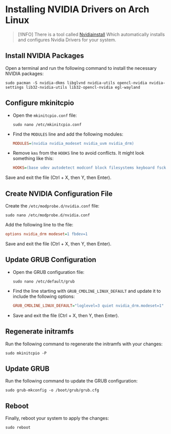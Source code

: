 # Installing NVIDIA Drivers on Arch Linux

> [!INFO]
> There is a tool called [Nvidiainstall](https://github.com/Justus0405/Nvidiainstall)
> Which automatically installs and configures Nvidia Drivers for your system.

## Install NVIDIA Packages

Open a terminal and run the following command to install the necessary NVIDIA packages:

```shell
sudo pacman -S nvidia-dkms libglvnd nvidia-utils opencl-nvidia nvidia-settings lib32-nvidia-utils lib32-opencl-nvidia egl-wayland
```

## Configure mkinitcpio

- Open the `mkinitcpio.conf` file:

  ```shell
  sudo nano /etc/mkinitcpio.conf
  ```

- Find the `MODULES` line and add the following modules:

  ```ini
  MODULES=(nvidia nvidia_modeset nvidia_uvm nvidia_drm)
  ```

- Remove `kms` from the `HOOKS` line to avoid conflicts. It might look something like this:

  ```ini
  HOOKS=(base udev autodetect modconf block filesystems keyboard fsck)
  ```

Save and exit the file (Ctrl + X, then Y, then Enter).

## Create NVIDIA Configuration File

Create the `/etc/modprobe.d/nvidia.conf` file:

```shell
sudo nano /etc/modprobe.d/nvidia.conf
```

Add the following line to the file:

```ini
options nvidia_drm modeset=1 fbdev=1
```

Save and exit the file (Ctrl + X, then Y, then Enter).

## Update GRUB Configuration

- Open the GRUB configuration file:

  ```shell
  sudo nano /etc/default/grub
  ```

- Find the line starting with `GRUB_CMDLINE_LINUX_DEFAULT` and update it to include the following options:

  ```ini
  GRUB_CMDLINE_LINUX_DEFAULT="loglevel=3 quiet nvidia_drm.modeset=1"
  ```

- Save and exit the file (Ctrl + X, then Y, then Enter).

## Regenerate initramfs

Run the following command to regenerate the initramfs with your changes:

```shell
sudo mkinitcpio -P
```

## Update GRUB

Run the following command to update the GRUB configuration:

```shell
sudo grub-mkconfig -o /boot/grub/grub.cfg
```

## Reboot

Finally, reboot your system to apply the changes:

```shell
sudo reboot
```
